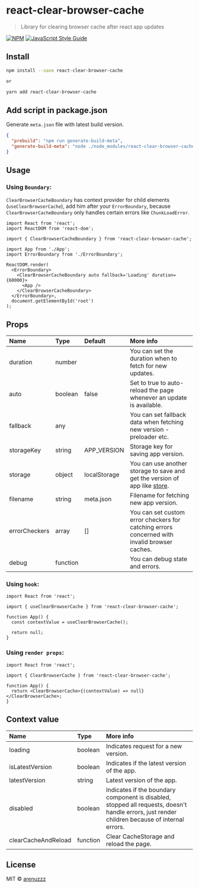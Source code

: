 # react-clear-browser-cache

> Library for clearing browser cache after react app updates

[![NPM](https://img.shields.io/npm/v/react-clear-browser-cache.svg)](https://www.npmjs.com/package/react-clear-browser-cache) [![JavaScript Style Guide](https://img.shields.io/badge/code_style-standard-brightgreen.svg)](https://standardjs.com)

## Install

```bash
npm install --save react-clear-browser-cache

or

yarn add react-clear-browser-cache
```

## Add script in package.json

Generate `meta.json` file with latest build version.

```json
{
  "prebuild": "npm run generate-build-meta",
  "generate-build-meta": "node ./node_modules/react-clear-browser-cache/bin/cli.js"
}
```

## Usage

### Using `Boundary`:

`ClearBrowserCacheBoundary` has context provider for child elements (`useClearBrowserCache`), add him after your `ErrorBoundary`, because `ClearBrowserCacheBoundary` only handles certain errors like `ChunkLoadError`.

```tsx
import React from 'react';
import ReactDOM from 'react-dom';

import { ClearBrowserCacheBoundary } from 'react-clear-browser-cache';

import App from './App';
import ErrorBoundary from './ErrorBoundary';

ReactDOM.render(
  <ErrorBoundary>
    <ClearBrowserCacheBoundary auto fallback='Loading' duration={60000}>
      <App />
    </ClearBrowserCacheBoundary>
  </ErrorBoundary>,
  document.getElementById('root')
);
```

## Props

| Name          | Type     | Default      | More info                                                                                                         |
| :------------ | :------- | :----------- | :---------------------------------------------------------------------------------------------------------------- |
| duration      | number   |              | You can set the duration when to fetch for new updates.                                                           |
| auto          | boolean  | false        | Set to true to auto-reload the page whenever an update is available.                                              |
| fallback      | any      |              | You can set fallback data when fetching new version - preloader etc.                                              |
| storageKey    | string   | APP_VERSION  | Storage key for saving app version.                                                                               |
| storage       | object   | localStorage | You can use another storage to save and get the version of app like [store](https://www.npmjs.com/package/store). |
| filename      | string   | meta.json    | Filename for fetching new app version.                                                                            |
| errorCheckers | array    | []           | You can set custom error checkers for catching errors concerned with invalid browser caches.                      |
| debug         | function |              | You can debug state and errors.                                                                                   |

### Using `hook`:

```tsx
import React from 'react';

import { useClearBrowserCache } from 'react-clear-browser-cache';

function App() {
  const contextValue = useClearBrowserCache();

  return null;
}
```

### Using `render props`:

```tsx
import React from 'react';

import { ClearBrowserCache } from 'react-clear-browser-cache';

function App() {
  return <ClearBrowserCache>{(contextValue) => null}</ClearBrowserCache>;
}
```

## Context value

| Name                | Type     | More info                                                                                                                                      |
| :------------------ | :------- | :--------------------------------------------------------------------------------------------------------------------------------------------- |
| loading             | boolean  | Indicates request for a new version.                                                                                                           |
| isLatestVersion     | boolean  | Indicates if the latest version of the app.                                                                                                    |
| latestVersion       | string   | Latest version of the app.                                                                                                                     |
| disabled            | boolean  | Indicates if the boundary component is disabled, stopped all requests, doesn't handle errors, just render children because of internal errors. |
| clearCacheAndReload | function | Clear CacheStorage and reload the page.                                                                                                        |

## License

MIT © [arenuzzz](https://github.com/arenuzzz)

